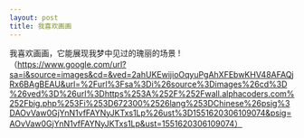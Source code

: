 ```yaml
---
layout: post
title: 我喜欢画画
---
```


我喜欢画画，它能展现我梦中见过的瑰丽的场景
!（https://www.google.com/url?sa=i&source=images&cd=&ved=2ahUKEwijioOqyuPgAhXFEbwKHV48AFAQjRx6BAgBEAU&url=%2Furl%3Fsa%3Di%26source%3Dimages%26cd%3D%26ved%3D%26url%3Dhttps%253A%252F%252Fwall.alphacoders.com%252Fbig.php%253Fi%253D672300%2526lang%253DChinese%26psig%3DAOvVaw0GjYnN1vfFAYNyJKTxs1Lp%26ust%3D1551620306109074&psig=AOvVaw0GjYnN1vfFAYNyJKTxs1Lp&ust=1551620306109074）
